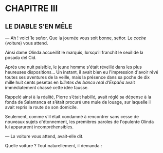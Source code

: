  

# CHAPITRE III

## LE DIABLE S’EN MÊLE

— Ah ! voici 1e señor. Que la journée vous soit bonne, señor. Le _coche_
(voiture) vous attend.

Ainsi dame Olinda accueillit le marquis, lorsqu’il franchit le seuil de la
posada del Cid.

Après une nuit paisible, le jeune homme s'était réveillé dans les plus
heureuses dispositions... Un instant, il avait bien eu l'impression d'avoir
rêvé toutes ses aventures de la veille, mais la présence dans sa poche
de dix mille huit cents pesetas en _billetes del banco real d’España_ avait
immédiatement chassé cette idée fausse.

Rappelé ainsi à la réalité, Pierre s’était habillé, avait réglé sa dépense
à la fonda de Salamanca et s’était procuré une mule de louage, sur laquelle
il avait repris la route de son domicile.

Seulement, comme s'il était condamné à rencontrer sans cesse de nouveaux sujets
d'étonnement, les premières paroles de l'opulente Olinda lui apparurent incompréhensibles.

— La voiture vous attend, avait-elle dit.

Quelle voiture ? Tout naturellement, il demanda :
